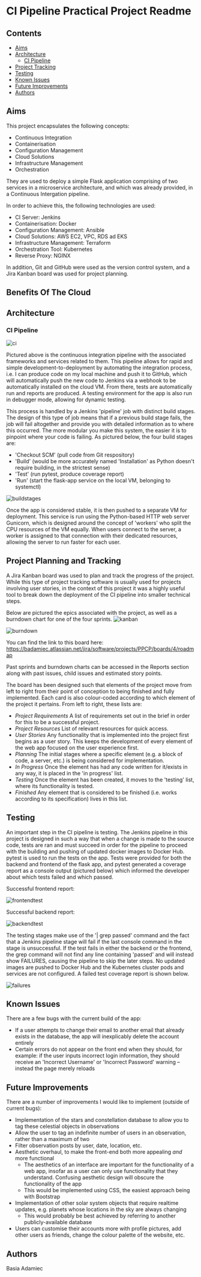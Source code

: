 # CI Pipeline Practical Project Readme

## Contents
* [Aims](#aims)
* [Architecture](#architecture)
   * [CI Pipeline](#ci-pipeline)
* [Project Tracking](#project-tracking)
* [Testing](#testing)
* [Known Issues](#known-issues)
* [Future Improvements](#future-improvements)
* [Authors](#authors)

## Aims
This project encapsulates the following concepts: 
* Continuous Integration
* Containerisation
* Configuration Management
* Cloud Solutions
* Infrastructure Management
* Orchestration

They are used to deploy a simple Flask application comprising of two services in a microservice architecture, and which was already provided, in a Continuous Intergation pipeline.

In order to achieve this, the following technologies are used:
* CI Server: Jenkins
* Containerisation: Docker
* Configuration Management: Ansible
* Cloud Solutions: AWS EC2, VPC, RDS ad EKS
* Infrastructure Management: Terraform
* Orchestration Tool: Kubernetes
* Reverse Proxy: NGINX

In addition, Git and GitHub were used as the version control system, and a Jira Kanban board was used for project planning.

## Benefits Of The Cloud

## Architecture


### CI Pipeline
![ci][ci]

Pictured above is the continuous integration pipeline with the associated frameworks and services related to them. This pipeline allows for rapid and simple development-to-deployment by automating the integration process, i.e. I can produce code on my local machine and push it to GitHub, which will automatically push the new code to Jenkins via a webhook to be automatically installed on the cloud VM. From there, tests are automatically run and reports are produced. A testing environment for the app is also run in debugger mode, allowing for dynamic testing.

This process is handled by a Jenkins 'pipeline' job with distinct build stages. The design of this type of job means that if a previous build stage fails, the job will fail altogether and provide you with detailed information as to where this occurred. The more modular you make this system, the easier it is to pinpoint where your code is failing. As pictured below, the four build stages are:
* 'Checkout SCM' (pull code from Git respository)
* 'Build' (would be more accurately named 'Installation' as Python doesn't require building, in the strictest sense)
* 'Test' (run pytest, produce coverage report) 
* 'Run' (start the flask-app service on the local VM, belonging to systemctl)

![buildstages][buildstages]

Once the app is considered stable, it is then pushed to a separate VM for deployment. This service is run using the Python-based HTTP web server Gunicorn, which is designed around the concept of 'workers' who split the CPU resources of the VM equally. When users connect to the server, a worker is assigned to that connection with their dedicated resources, allowing the server to run faster for each user.

## Project Planning and Tracking
A Jira Kanban board was used to plan and track the progress of the project. While this type of project tracking software is usually used for projects involving user stories, in the context of this project it was a highly useful tool to break down the deployment of the CI pipeline into smaller technical steps. 

Below are pictured the epics associated with the project, as well as a burndown chart for one of the four sprints.
![kanban][kanban]

![burndown][burndown]

You can find the link to this board here: https://badamiec.atlassian.net/jira/software/projects/PPCP/boards/4/roadmap

Past sprints and burndown charts can be accessed in the Reports section along with past issues, child issues and estimated story points. 




The board has been designed such that elements of the project move from left to right from their point of conception to being finished and fully implemented. Each card is also colour-coded according to which element of the project it pertains. From left to right, these lists are:
* *Project Requirements*
   A list of requirements set out in the brief in order for this to be a successful project.
* *Project Resources*
   List of relevant resources for quick access.
* *User Stories*
   Any functionality that is implemented into the project first begins as a user story. This keeps the development of every element of the web app focused on the user experience first.
* *Planning*
   The initial stages where a specific element (e.g. a block of code, a server, etc.) is being considered for implementation.
* *In Progress*
   Once the element has had any code written for it/exists in any way, it is placed in the 'in progress' list.
* *Testing*
   Once the element has been created, it moves to the 'testing' list, where its functionality is tested.
* *Finished*
   Any element that is considered to be finished (i.e. works according to its specification) lives in this list.

## Testing
An important step in the CI pipeline is testing. The Jenkins pipeline in this project is designed in such a way that when a change is made to the source code, tests are ran and must succeed in order for the pipeline to proceed with the building and pushing of updated docker images to Docker Hub. 
pytest is used to run the tests on the app. Tests were provided for both the backend and frontend of the flask app, and pytest generated a coverage report as a console output (pictured below) which informed the developer about which tests failed and which passed.

Successful frontend report:

![frontendtest][frontendtest]

Successful backend report:

![backendtest][backendtest]

The testing stages make use of the '| grep passed' command and the fact that a Jenkins pipeline stage will fail if the last console command in the stage is unsuccessful. If the test fails in either the backend or the frontend, the grep command will not find any line containing 'passed' and will instead show FAILURES, causing the pipeline to skip the later steps. No updated images are pushed to Docker Hub and the Kubernetes cluster pods and services are not configured. A failed test coverage report is shown below. 

![failures][failures]




## Known Issues
There are a few bugs with the current build of the app:
* If a user attempts to change their email to another email that already exists in the database, the app will inexplicably delete the account entirely
* Certain errors do not appear on the front end when they should, for example: if the user inputs incorrect login information, they should receive an 'Incorrect Username' or 'Incorrect Password' warning – instead the page merely reloads

## Future Improvements
There are a number of improvements I would like to implement (outside of current bugs):
* Implementation of the stars and constellation database to allow you to tag these celestial objects in observations
* Allow the user to tag an indefinite number of users in an observation, rather than a maximum of two
* Filter observation posts by user, date, location, etc.
* Aesthetic overhaul, to make the front-end both more appealing *and* more functional
   * The aesthetics of an interface are important for the functionality of a web app, insofar as a user can only use functionality that they understand. Confusing aesthetic design will obscure the functionality of the app
   * This would be implemented using CSS, the easiest approach being with Bootstrap
* Implementation of other solar system objects that require realtime updates, e.g. planets whose locations in the sky are always changing
   * This would probably be best achieved by referring to another publicly-available database
* Users can customise their accounts more with profile pictures, add other users as friends, change the colour palette of the website, etc.

## Authors
Basia Adamiec

[kanban]: https://i.imgur.com/94l3cn6.png
[burndown]: https://i.imgur.com/2XwEDaP.png

[frontendtest]: https://i.imgur.com/wz3MkW1.png
[backendtest]: https://i.imgur.com/dOb6OZe.png
[failures]: https://i.imgur.com/qULC3iT.png

[erd1]: https://i.imgur.com/p9wji5S.png
[ci]: https://i.imgur.com/2G7joFp.png
[coverage]: https://i.imgur.com/WDaANiD.png

[trello]: https://i.imgur.com/etDOlwa.png
[buildstages]: https://i.imgur.com/ba7ntAo.png



